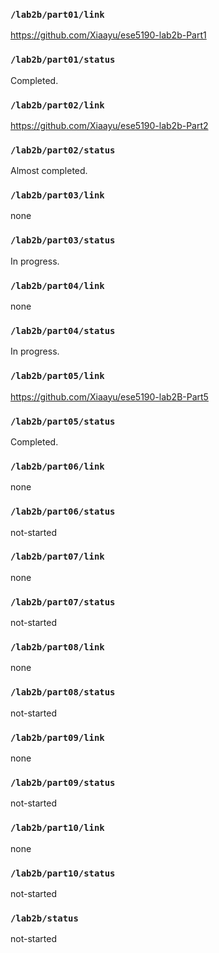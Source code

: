 ### `/lab2b/part01/link`
https://github.com/Xiaayu/ese5190-lab2b-Part1
### `/lab2b/part01/status`
Completed.
### `/lab2b/part02/link`
https://github.com/Xiaayu/ese5190-lab2b-Part2
### `/lab2b/part02/status`
Almost completed.
### `/lab2b/part03/link`
none
### `/lab2b/part03/status`
In progress.
### `/lab2b/part04/link`
none
### `/lab2b/part04/status`
In progress.
### `/lab2b/part05/link`
https://github.com/Xiaayu/ese5190-lab2B-Part5
### `/lab2b/part05/status`
Completed.
### `/lab2b/part06/link`
none
### `/lab2b/part06/status`
not-started
### `/lab2b/part07/link`
none
### `/lab2b/part07/status`
not-started
### `/lab2b/part08/link`
none
### `/lab2b/part08/status`
not-started
### `/lab2b/part09/link`
none
### `/lab2b/part09/status`
not-started
### `/lab2b/part10/link`
none
### `/lab2b/part10/status`
not-started
### `/lab2b/status`
not-started

